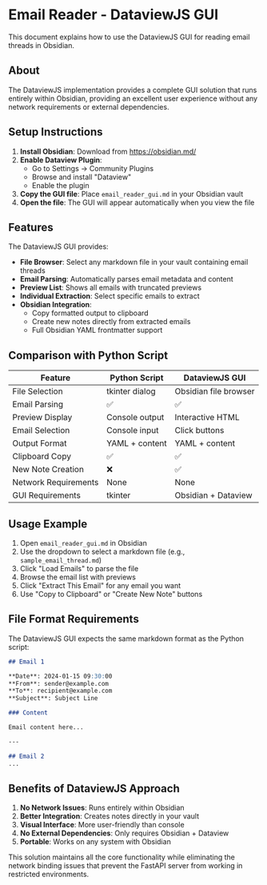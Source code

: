 # Email Reader - DataviewJS GUI

This document explains how to use the DataviewJS GUI for reading email threads in Obsidian.

## About

The DataviewJS implementation provides a complete GUI solution that runs entirely within Obsidian, providing an excellent user experience without any network requirements or external dependencies.

## Setup Instructions

1. **Install Obsidian**: Download from https://obsidian.md/
2. **Enable Dataview Plugin**: 
   - Go to Settings → Community Plugins
   - Browse and install "Dataview"
   - Enable the plugin
3. **Copy the GUI file**: Place `email_reader_gui.md` in your Obsidian vault
4. **Open the file**: The GUI will appear automatically when you view the file

## Features

The DataviewJS GUI provides:

- **File Browser**: Select any markdown file in your vault containing email threads
- **Email Parsing**: Automatically parses email metadata and content
- **Preview List**: Shows all emails with truncated previews
- **Individual Extraction**: Select specific emails to extract
- **Obsidian Integration**: 
  - Copy formatted output to clipboard
  - Create new notes directly from extracted emails
  - Full Obsidian YAML frontmatter support

## Comparison with Python Script

| Feature | Python Script | DataviewJS GUI |
|---------|---------------|----------------|
| File Selection | tkinter dialog | Obsidian file browser |
| Email Parsing | ✅ | ✅ |
| Preview Display | Console output | Interactive HTML |
| Email Selection | Console input | Click buttons |
| Output Format | YAML + content | YAML + content |
| Clipboard Copy | ✅ | ✅ |
| New Note Creation | ❌ | ✅ |
| Network Requirements | None | None |
| GUI Requirements | tkinter | Obsidian + Dataview |

## Usage Example

1. Open `email_reader_gui.md` in Obsidian
2. Use the dropdown to select a markdown file (e.g., `sample_email_thread.md`)
3. Click "Load Emails" to parse the file
4. Browse the email list with previews
5. Click "Extract This Email" for any email you want
6. Use "Copy to Clipboard" or "Create New Note" buttons

## File Format Requirements

The DataviewJS GUI expects the same markdown format as the Python script:

```markdown
## Email 1

**Date**: 2024-01-15 09:30:00
**From**: sender@example.com
**To**: recipient@example.com
**Subject**: Subject Line

### Content

Email content here...

---

## Email 2
...
```

## Benefits of DataviewJS Approach

1. **No Network Issues**: Runs entirely within Obsidian
2. **Better Integration**: Creates notes directly in your vault
3. **Visual Interface**: More user-friendly than console
4. **No External Dependencies**: Only requires Obsidian + Dataview
5. **Portable**: Works on any system with Obsidian

This solution maintains all the core functionality while eliminating the network binding issues that prevent the FastAPI server from working in restricted environments.